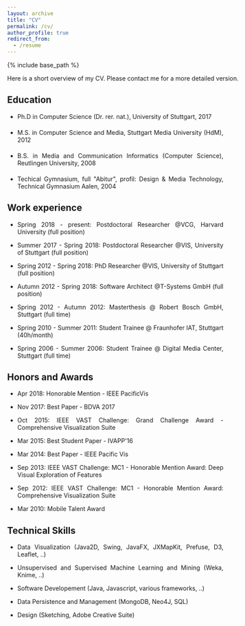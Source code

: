 ```yaml
---
layout: archive
title: "CV"
permalink: /cv/
author_profile: true
redirect_from:
  - /resume
---
```


{% include base_path %}

<p style="font-size:14px;width:600px;text-align:justify">Here is a short overview of my CV. Please contact me for a more detailed version.</p>

Education
-----
<ul>
<li style="margin-bottom:20px;"><p style="font-size:14px;text-align:justify">Ph.D in Computer Science (Dr. rer. nat.), University of Stuttgart, 2017</p></li>
<li style="margin-bottom:20px;"><p style="font-size:14px;text-align:justify">M.S. in Computer Science and Media, Stuttgart Media University (HdM), 2012</p></li>
<li style="margin-bottom:20px;"><p style="font-size:14px;text-align:justify">B.S. in Media and Communication Informatics (Computer Science), Reutlingen University, 2008</p></li>
<li style="margin-bottom:20px;"><p style="font-size:14px;text-align:justify">Techical Gymnasium, full "Abitur", profil: Design & Media Technology, Technical Gymnasium Aalen, 2004</p></li>
</ul>

Work experience
-----
* <p style="font-size:14px;text-align:justify">Spring 2018 - present: Postdoctoral Researcher @VCG, Harvard University (full position)</p>
* <p style="font-size:14px;text-align:justify">Summer 2017 - Spring 2018: Postdoctoral Researcher @VIS, University of Stuttgart (full position)</p>
* <p style="font-size:14px;text-align:justify">Spring 2012 - Spring 2018: PhD Researcher  @VIS, University of Stuttgart (full position)</p>
* <p style="font-size:14px;text-align:justify">Autumn 2012 - Spring 2018: Software Architect @T-Systems GmbH  (full position)</p>
* <p style="font-size:14px;text-align:justify">Spring 2012 - Autumn 2012: Masterthesis @ Robert Bosch GmbH, Stuttgart (full time)</p>
* <p style="font-size:14px;text-align:justify">Spring 2010 - Summer 2011: Student Trainee @ Fraunhofer IAT, Stuttgart (40h/month)</p>
* <p style="font-size:14px;text-align:justify">Spring 2006 - Summer 2006: Student Trainee @ Digital Media Center, Stuttgart (full time)</p>


Honors and Awards
-----
* <p style="font-size:14px;text-align:justify">Apr 2018: Honorable Mention - IEEE PacificVis</p>
* <p style="font-size:14px;text-align:justify">Nov 2017: Best Paper - BDVA 2017</p>
* <p style="font-size:14px;text-align:justify">Oct 2015: IEEE VAST Challenge: Grand Challenge Award - Comprehensive Visualization Suite</p>
* <p style="font-size:14px;text-align:justify">Mar 2015: Best Student Paper - IVAPP'16</p>
* <p style="font-size:14px;text-align:justify">Mar 2014: Best Paper - IEEE Pacific Vis</p>
* <p style="font-size:14px;text-align:justify">Sep 2013: IEEE VAST Challenge: MC1 - Honorable Mention Award: Deep Visual Exploration of Features</p>
* <p style="font-size:14px;text-align:justify">Sep 2012: IEEE VAST Challenge: MC1 - Honorable Mention Award: Comprehensive Visualization Suite</p>
* <p style="font-size:14px;text-align:justify">Mar 2010: Mobile Talent Award</p>

Technical Skills
-----
* <p style="font-size:14px;text-align:justify">Data Visualization (Java2D, Swing, JavaFX, JXMapKit, Prefuse, D3, Leaflet, ..)</p>
* <p style="font-size:14px;text-align:justify">Unsupervised and Supervised Machine Learning and Mining (Weka, Knime, ..)</p>
* <p style="font-size:14px;text-align:justify">Software Developement (Java, Javascript, various frameworks, ..)</p>
* <p style="font-size:14px;text-align:justify">Data Persistence and Management (MongoDB, Neo4J, SQL)</p>
* <p style="font-size:14px;text-align:justify">Design (Sketching, Adobe Creative Suite)</p>

